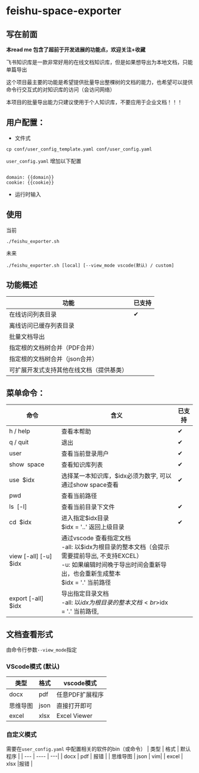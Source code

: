 # feishu-space-exporter
## 写在前面

**本read me 包含了超前于开发进展的功能点，欢迎关注+收藏**

飞书知识库是一款非常好用的在线文档知识库，但是如果想导出为本地文档，只能单篇导出

这个项目最主要的功能是希望提供批量导出整棵树的文档的能力，也希望可以提供命令行交互式的对知识库的访问（会访问网络）

本项目的批量导出能力只建议使用于个人知识库，不要应用于企业文档！！！



## 用户配置：
- 文件式
```
cp conf/user_config_template.yaml conf/user_config.yaml
```
`user_config.yaml` 增加以下配置
```

domain: {{domain}}
cookie: {{cookie}}
```
- 运行时输入

## 使用
当前
```
./feishu_exporter.sh
```
未来
```
./feishu_exporter.sh [local] [--view_mode vscode(默认) / custom] 
```

## 功能概述

|功能|已支持|
|---|---|
|在线访问列表目录|✔|
|离线访问已缓存列表目录| |
|批量文档导出| |
|指定根的文档树合并（PDF合并）| |
|指定根的文档树合并（json合并）| |
|可扩展开发式支持其他在线文档（提供基类）| |



## 菜单命令：
|  命令   | 含义  | 已支持 |
|  ----  | ----  | ---- |
| h / help  | 查看本帮助 | ✔ |
| q / quit  | 退出 | ✔ |
| user | 查看当前登录用户| ✔ |
| show&nbsp;&nbsp;space | 查看知识库列表| ✔ |
| use&nbsp;&nbsp;$idx | 选择某一本知识库，$idx必须为数字, 可以通过show space查看|  ✔ |
| pwd | 查看当前路径|  |
| ls&nbsp;&nbsp;[-l] | 查看当前目录下文件| ✔ |
| cd&nbsp;&nbsp;$idx | 进入指定\$idx目录<br>\$idx = '..' 返回上级目录| ✔ |
|view [-all] [-u] $idx |通过vscode 查看指定文档 <br>-all: 以$idx为根目录的整本文档（会提示需要提前导出, 不支持EXCEL）<br>-u: 如果编辑时间晚于导出时间会重新导出，也会重新生成整本<br> $idx = '.' 当前路径 |
|export [-all] $idx | 导出指定目录文档<br>-all: 以$idx为根目录的整本文档<br>$idx = '.' 当前路径,|


## 文档查看形式
由命令行参数`--view_mode`指定
### VScode模式 (默认)
|  类型   | 格式  | vscode模式 | 
|  --- | ----  | ---|
|  docx | pdf  | 任意PDF扩展程序 |
|  思维导图 | json  | 直接打开即可|
| excel  | xlsx  |Excel Viewer |

### 自定义模式
需要在`user_config.yaml` 中配置相关的软件的bin（或命令）
|  类型   | 格式  | 默认程序 | 
|  --- | ----  | ---|
|  docx | pdf  | 报错 |
|  思维导图 | json  | vim|
| excel  | xlsx  |报错 |